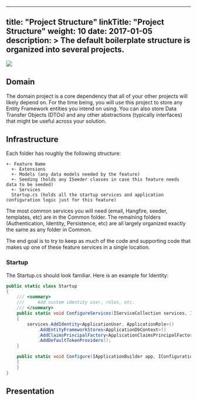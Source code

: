 
---
title: "Project Structure"
linkTitle: "Project Structure"
weight: 10
date: 2017-01-05
description: >
  The default boilerplate structure is organized into several projects.
---

<div class="row">
<div class="col">
<img src="/docs/fundamentals/structure.png">
</div>
</div>

## Domain
The domain project is a core dependency that all of your other projects will likely depend on. For the time being, you will use this project to store any Entity Framework entities you intend on using.  You can also store Data Transfer Objects (DTOs) and any other abstractions (typically interfaces) that might be useful across your solution.

## Infrastructure

Each folder has roughly the following structure:
```
+- Feature Name
  +- Extensions
  +- Models (any data models needed by the feature)
  +- Seeding (holds any ISeeder classes in case this feature needs data to be seeded)
  +- Services
  Startup.cs (holds all the startup services and application configuration logic just for this feature)
```

The most common services you will need (email, Hangfire, seeder, templates, etc) are in the Common folder.  The remaining folders (Authentication, Identity, Persistence, etc) are all largely organized exactly the same as any folder in Common.

The end goal is to try to keep as much of the code and supporting code that makes up one of these feature services in a single location. 

### Startup

The Startup.cs should look familiar.  Here is an example for Identity:

```csharp
public static class Startup
{
	/// <summary>
	///     Add custom identity user, roles, etc.
	/// </summary>
	public static void ConfigureServices(IServiceCollection services, IConfiguration configuration)
	{
		services.AddIdentity<ApplicationUser, ApplicationRole>()
			.AddEntityFrameworkStores<ApplicationDbContext>()
			.AddClaimsPrincipalFactory<ApplicationClaimsPrincipalFactory>()
			.AddDefaultTokenProviders();
	}

	public static void Configure(IApplicationBuilder app, IConfiguration configuration)
	{
	}
}
```


## Presentation

